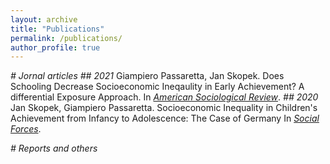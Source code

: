 ```yaml
---
layout: archive
title: "Publications"
permalink: /publications/
author_profile: true
---
```


_# Jornal articles_
_## 2021_
Giampiero Passaretta, Jan Skopek. Does Schooling Decrease Socioeconomic Ineqaulity in Early Achievement? A differential Exposure Approach. In [_American Sociological Review_](https://journals.sagepub.com/home/asr).
_## 2020_
Jan Skopek, Giampiero Passaretta. Socioeconomic Inequality in Children's Achievement from Infancy to Adolescence: The Case of Germany  In [_Social Forces_](https://academic.oup.com/sf/article/100/1/86/5924408?login=true).


_# Reports and others_



<!--
This is your cheat sheet

Remember:

Pages_ contains the information that you want to show in your website for each "page": i.e: about.md
Data_ /navigation.yml contains the "layout" of your websites
HEADLINE

HEADLINE 2

HEADLINE 3

How to create a link?

We write [write here the word you want to be with the link](here the url)

write here to italic

write here to bold

This adds a circle before your phrase (item)
[whatever you write here would appear with underlined]
-->
